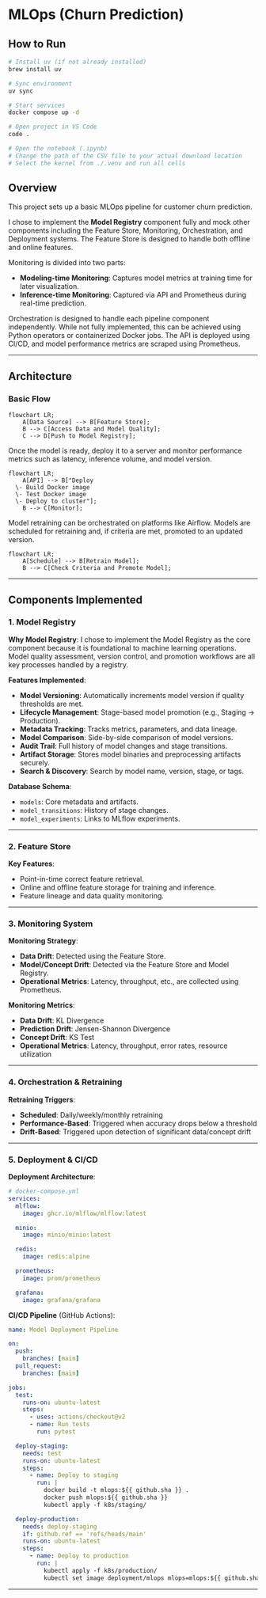 # MLOps (Churn Prediction)

## How to Run

```bash
# Install uv (if not already installed)
brew install uv

# Sync environment
uv sync

# Start services
docker compose up -d

# Open project in VS Code
code .

# Open the notebook (.ipynb)
# Change the path of the CSV file to your actual download location
# Select the kernel from ./.venv and run all cells
```

## Overview

This project sets up a basic MLOps pipeline for customer churn prediction.

I chose to implement the **Model Registry** component fully and mock other components including the Feature Store, Monitoring, Orchestration, and Deployment systems.
The Feature Store is designed to handle both offline and online features.

Monitoring is divided into two parts:

* **Modeling-time Monitoring**: Captures model metrics at training time for later visualization.
* **Inference-time Monitoring**: Captured via API and Prometheus during real-time prediction.

Orchestration is designed to handle each pipeline component independently. While not fully implemented, this can be achieved using Python operators or containerized Docker jobs.
The API is deployed using CI/CD, and model performance metrics are scraped using Prometheus.

---

## Architecture

### Basic Flow

```mermaid
flowchart LR;
    A[Data Source] --> B[Feature Store];
    B --> C[Access Data and Model Quality];
    C --> D[Push to Model Registry];
```

Once the model is ready, deploy it to a server and monitor performance metrics such as latency, inference volume, and model version.

```mermaid
flowchart LR;
    A[API] --> B["Deploy
  \- Build Docker image
  \- Test Docker image
  \- Deploy to cluster"];
    B --> C[Monitor];
```

Model retraining can be orchestrated on platforms like Airflow. Models are scheduled for retraining and, if criteria are met, promoted to an updated version.

```mermaid
flowchart LR;
    A[Schedule] --> B[Retrain Model];
    B --> C[Check Criteria and Promote Model];
```

---

## Components Implemented

### 1. Model Registry

**Why Model Registry**:
I chose to implement the Model Registry as the core component because it is foundational to machine learning operations. Model quality assessment, version control, and promotion workflows are all key processes handled by a registry.

**Features Implemented**:

* **Model Versioning**: Automatically increments model version if quality thresholds are met.
* **Lifecycle Management**: Stage-based model promotion (e.g., Staging → Production).
* **Metadata Tracking**: Tracks metrics, parameters, and data lineage.
* **Model Comparison**: Side-by-side comparison of model versions.
* **Audit Trail**: Full history of model changes and stage transitions.
* **Artifact Storage**: Stores model binaries and preprocessing artifacts securely.
* **Search & Discovery**: Search by model name, version, stage, or tags.

**Database Schema**:

* `models`: Core metadata and artifacts.
* `model_transitions`: History of stage changes.
* `model_experiments`: Links to MLflow experiments.

---

### 2. Feature Store

**Key Features**:

* Point-in-time correct feature retrieval.
* Online and offline feature storage for training and inference.
* Feature lineage and data quality monitoring.

---

### 3. Monitoring System

**Monitoring Strategy**:

* **Data Drift**: Detected using the Feature Store.
* **Model/Concept Drift**: Detected via the Feature Store and Model Registry.
* **Operational Metrics**: Latency, throughput, etc., are collected using Prometheus.

**Monitoring Metrics**:

* **Data Drift**: KL Divergence
* **Prediction Drift**: Jensen-Shannon Divergence
* **Concept Drift**: KS Test
* **Operational Metrics**: Latency, throughput, error rates, resource utilization

---

### 4. Orchestration & Retraining

**Retraining Triggers**:

* **Scheduled**: Daily/weekly/monthly retraining
* **Performance-Based**: Triggered when accuracy drops below a threshold
* **Drift-Based**: Triggered upon detection of significant data/concept drift

---

### 5. Deployment & CI/CD

**Deployment Architecture**:

```yaml
# docker-compose.yml
services:
  mlflow:
    image: ghcr.io/mlflow/mlflow:latest

  minio:
    image: minio/minio:latest

  redis:
    image: redis:alpine

  prometheus:
    image: prom/prometheus

  grafana:
    image: grafana/grafana
```

**CI/CD Pipeline** (GitHub Actions):

```yaml
name: Model Deployment Pipeline

on:
  push:
    branches: [main]
  pull_request:
    branches: [main]

jobs:
  test:
    runs-on: ubuntu-latest
    steps:
      - uses: actions/checkout@v2
      - name: Run tests
        run: pytest

  deploy-staging:
    needs: test
    runs-on: ubuntu-latest
    steps:
      - name: Deploy to staging
        run: |
          docker build -t mlops:${{ github.sha }} .
          docker push mlops:${{ github.sha }}
          kubectl apply -f k8s/staging/

  deploy-production:
    needs: deploy-staging
    if: github.ref == 'refs/heads/main'
    runs-on: ubuntu-latest
    steps:
      - name: Deploy to production
        run: |
          kubectl apply -f k8s/production/
          kubectl set image deployment/mlops mlops=mlops:${{ github.sha }}
```

---
